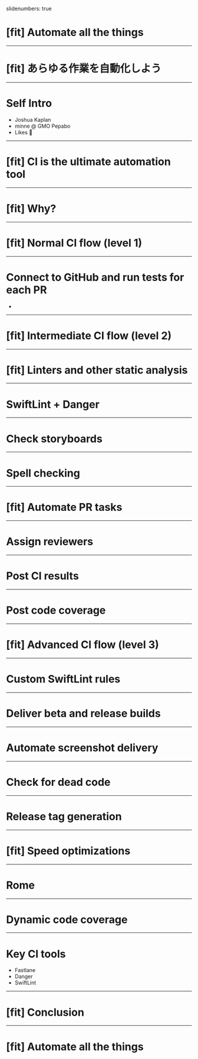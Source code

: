 slidenumbers: true

# [fit] Automate all the things

---

# [fit] あらゆる作業を自動化しよう

---

# Self Intro
- Joshua Kaplan
- minne @ GMO Pepabo
- Likes 🤖

---

# [fit] CI is the ultimate automation tool

---

# [fit] Why?

---

# [fit] Normal CI flow (level 1)

---

# Connect to GitHub and run tests for each PR

- <photo>

---

# [fit] Intermediate CI flow (level 2)

---

# [fit] Linters and other static analysis

---

# SwiftLint + Danger

---

# Check storyboards

---

# Spell checking

---

# [fit] Automate PR tasks

---

# Assign reviewers

---

# Post CI results

---

# Post code coverage

---

# [fit] Advanced CI flow (level 3)

---

# Custom SwiftLint rules

---

# Deliver beta and release builds

---

# Automate screenshot delivery

---

# Check for dead code

---

# Release tag generation

---

# [fit] Speed optimizations

---

# Rome

---

# Dynamic code coverage

---

# Key CI tools

- Fastlane
- Danger
- SwiftLint

---

# [fit] Conclusion

---

# [fit] Automate all the things
